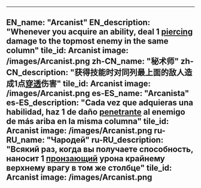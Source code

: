 ---

EN_name: "Arcanist"
EN_description: "Whenever you acquire an ability, deal 1 <u>piercing</u> damage to the topmost enemy in the same column"
tile_id: Arcanist
image: /images/Arcanist.png
zh-CN_name: "秘术师"
zh-CN_description: "获得技能时对同列最上面的敌人造成1点<u>穿透</u>伤害"
tile_id: Arcanist
image: /images/Arcanist.png
es-ES_name: "Arcanista"
es-ES_description: "Cada vez que adquieras una habilidad, haz 1 de daño <u>penetrante</u> al enemigo de más ariba en la misma columna"
tile_id: Arcanist
image: /images/Arcanist.png
ru-RU_name: "Чародей"
ru-RU_description: "Всякий раз, когда вы получаете способность, наносит 1 <u>пронзающий</u> урона крайнему верхнему врагу в том же столбце"
tile_id: Arcanist
image: /images/Arcanist.png
---
